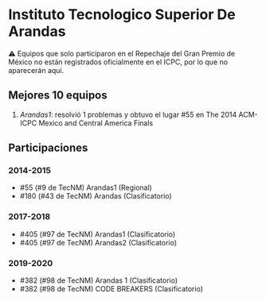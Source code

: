 # Instituto Tecnologico Superior De Arandas

:warning: Equipos que solo participaron en el Repechaje del Gran Premio de México no están registrados oficialmente en el ICPC, por lo que no aparecerán aquí.

## Mejores 10 equipos

1. _Arandas1_: resolvió 1 problemas y obtuvo el lugar #55 en The 2014 ACM-ICPC Mexico and Central America Finals

## Participaciones

### 2014-2015

- #55 (#9 de TecNM) Arandas1 (Regional)
- #180 (#43 de TecNM) Arandas (Clasificatorio)

### 2017-2018

- #405 (#97 de TecNM) Arandas1 (Clasificatorio)
- #405 (#97 de TecNM) Arandas2 (Clasificatorio)

### 2019-2020

- #382 (#98 de TecNM) Arandas 1 (Clasificatorio)
- #382 (#98 de TecNM) CODE BREAKERS (Clasificatorio)



